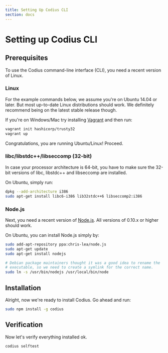 ```yaml
---
title: Setting Up Codius CLI
section: docs
---
```

# Setting up Codius CLI

## Prerequisites

To use the Codius command-line interface (CLI), you need a recent version of Linux.

### Linux

For the example commands below, we assume you're on Ubuntu 14.04 or later. But most up-to-date Linux distributions should work. We definitely recommend being on the latest stable release though.

If you're on Windows/Mac try installing [Vagrant](https://docs.vagrantup.com/v2/installation/index.html) and then run:

``` bash
vagrant init hashicorp/trusty32
vagrant up
```

Congratulations, you are running Ubuntu/Linux! Proceed.

### libc/libstdc++/libseccomp (32-bit)

In case your processor architecture is 64-bit, you have to make sure the 32-bit versions of libc, libstdc++ and libseccomp are installed.

On Ubuntu, simply run:

``` bash
dpkg --add-architecture i386
sudo apt-get install libc6-i386 lib32stdc++6 libseccomp2:i386
```

### Node.js

Next, you need a recent version of [Node.js](https://nodejs.org). All versions of 0.10.x or higher should work.

On Ubuntu, you can install Node.js simply by:

``` bash
sudo add-apt-repository ppa:chris-lea/node.js
sudo apt-get update
sudo apt-get install nodejs

# Debian package maintainers thought it was a good idea to rename the
# executable, so we need to create a symlink for the correct name.
sudo ln -s /usr/bin/nodejs /usr/local/bin/node
```

## Installation

Alright, now we're ready to install Codius. Go ahead and run:

``` bash
sudo npm install -g codius
```

## Verification

Now let's verify everything installed ok.

``` bash
codius selftest
```
